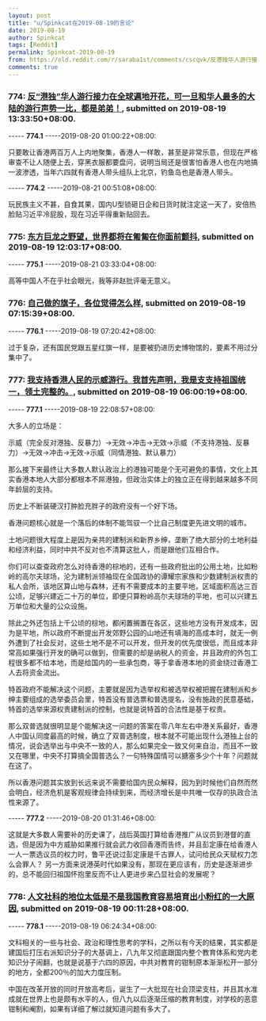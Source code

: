 ```yaml
---
layout: post
title: "u/Spinkcat在2019-08-19的言论"
date: 2019-08-19
author: Spinkcat
tags: [Reddit]
permalink: Spinkcat-2019-08-19
from: https://old.reddit.com/r/saraba1st/comments/cscqvk/反港独华人游行接力在全球遍地开花可一旦和华人最多的大陆的游行声势一比都是弟弟/
comments: true
---
```


### 774: [反“港独”华人游行接力在全球遍地开花，可一旦和华人最多的大陆的游行声势一比，都是弟弟！](https://old.reddit.com/r/saraba1st/comments/cscqvk/反港独华人游行接力在全球遍地开花可一旦和华人最多的大陆的游行声势一比都是弟弟/), submitted on 2019-08-19 13:33:50+08:00.

----- __774.1__ -----2019-08-20 01:00:22+08:00:

只要敢让香港两百万人上内地聚集，香港人一样敢，甚至是非常乐意，但现在严格审查不让人随便上去，穿黑衣服都要盘问，说明当局还是很害怕香港人也在内地搞一波渗透，当年六四就有香港人带头组队上北京，钓鱼岛也是香港人带头。

----- __774.2__ -----2019-08-21 00:51:08+08:00:

玩民族主义不甚，自食其果，国内U型锁砸日企和日货时就注定这一天了，安倍热脸贴习近平冷屁股，现在习近平得重新贴回去。

### 775: [东方巨龙之野望，世界都将在匍匐在你面前颤抖](https://old.reddit.com/r/China_irl/comments/csbvs0/东方巨龙之野望世界都将在匍匐在你面前颤抖/), submitted on 2019-08-19 12:03:17+08:00.

----- __775.1__ -----2019-08-21 03:33:04+08:00:

高等中国人不在乎社会眼光，我等非赵批评毫无意义。

### 776: [自己做的旗子，各位觉得怎么样](https://old.reddit.com/r/saraba1st/comments/cs8oxg/自己做的旗子各位觉得怎么样/), submitted on 2019-08-19 07:15:39+08:00.

----- __776.1__ -----2019-08-19 07:20:42+08:00:

过于复杂，还有国民党跟五星红旗一样，是要被扔进历史博物馆的，要素不用过分集中了。

### 777: [我支持香港人民的示威游行。我首先声明，我是支支持祖国统一，领土完整的。](https://old.reddit.com/r/China_irl/comments/cs7sd6/我支持香港人民的示威游行我首先声明我是支支持祖国统一领土完整的/), submitted on 2019-08-19 06:00:19+08:00.

----- __777.1__ -----2019-08-19 22:08:57+08:00:

大多人的立场是：

示威（完全反对港独、反暴力）→无效→冲击→无效→示威（不支持港独、反暴力）→无效→冲击→无效→示威（同情港独、默认暴力）

那么接下来最终让大多数人默认政治上的港独可能是个无可避免的事情，文化上其实香港本地人大部分都根本不屌港独，但政治实体上的独立正在得到越来越多不同年龄层的支持。

历史上不断装硬汉打肿脸充胖子的政府没有一个好下场。

香港问题核心就是一个落后的体制不能驾驭一个比自己制度更先进文明的城市。

土地问题很大程度上是因为亲共的建制派和新界乡绅，垄断了绝大部分的土地利益和经济利益，同时中共不反对也不清算这批人，而是跟他们互相合作。

你们可以查查政府怎么对待香港的棕地的，还有一些政府批出的公用土地，比如粉岭的高尔夫球场，沦为建制派领袖现在全国政协的谭耀宗家族和少数建制派权贵的私人会所，该地区算山地与森林，还有不需要成本的主要平地，区域面积高达三百公顷，足够兴建近二十万的单位，即便只算粉岭高尔夫球场的平地，也可以兴建五万单位和大量的公众设施。

除此之外还包括上千公顷的棕地，都闲置搁置在各区，这些地方没有开发成本，因为是平地，所以政府不断提出开发郊野公园的山地还有填海的高成本时，就无一例外遭到了社会反对，这些土地不是不可以开发，但开发的优先度很低，而且成本非常高如果强行开发的确可以做到，但需要的却是纳税人的资金，并且政府的外包工程很多都不给本地，而是给国内的一些承包商，等于拿香港本地的资金绕过香港工人去将资金流出。

特首政府不能解决这个问题，主要就是因为选举权和被选举权被把握在建制派和乡绅主要组成的选举委员会里，特首没有普选票和普选提名，没有施政的民意基础，特首的选举来源权贵建制派的控制，也就是说特首的合法性是基于权贵。

那么双普选就很明显是个能解决这一问题的答案在零八年左右中港关系最好，香港人中国认同度最高的时候，确立了双普选制度，根本就不可能出现什么港独上台的情况，说会选举出与中央不一致的人，那么如果完全一致又何来自治，而且不一致又在哪里，中央不打算搞全国普选么？一句特殊国情可以搪塞多少个十年？问题就在这了。

所以香港问题其实放到长远来说不需要给国内民众解释，因为到时候他们自然而然会明白，经济危机是客观规律会持续到来，而经济增长是中共唯一仅存的执政合法性来源了。

----- __777.2__ -----2019-08-20 01:31:46+08:00:

这就是大多数人需要补的历史课了，战后英国打算给香港推广从议员到港督的直选，但是因为中方威胁如果推行就会武力收回香港而告终，并且彭定康在给香港人一人一票选议员的权力时，鲁平还说过彭定康是千古罪人，试问给民众天赋权力怎么会罪人？
另一方面来说港英时代如果没有，那现在更应该有，历史是逐渐进步的，总不能回归祖国怀抱里反而不让人更进步来凸显社会的发展呢？

### 778: [人文社科的地位太低是不是我国教育容易培育出小粉红的一大原因](https://old.reddit.com/r/saraba1st/comments/cs34r2/人文社科的地位太低是不是我国教育容易培育出小粉红的一大原因/), submitted on 2019-08-19 00:11:28+08:00.

----- __778.1__ -----2019-08-19 06:24:34+08:00:

文科相关的一些与社会、政治和理性思考的学科，之所以有今天的结果，其实都是建国后打压右派知识分子的大基调上，八九年又彻底跟国内整个教育体系和党内老知识分子闹翻，也就是说基于六四的原因，中共对教育的钳制原本渐渐松开一部分的地方，全都200％的加大力度压制。

中国在改革开放的同时开放高考后，诞生了一大批现在社会顶梁支柱，并且其水准成就在世界上也是颇有水平的人，但八九以后逐渐压缩的教育制度，对学校的恶意钳制和阉割，如果有详细了解过就知道问题有多大了。

